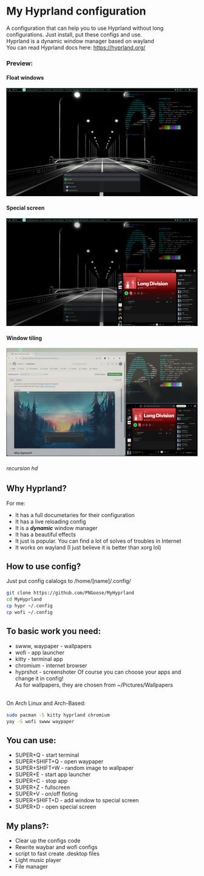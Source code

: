 # My Hyprland configuration
A configuration that can help you to use Hyprland without long configurations. Just install, put these configs and use.<br>
Hyprland is a dynamic window manager based on wayland<br>
You can read Hyprland docs here: https://hyprland.org/
<br>

### Preview:
#### Float windows
<img src="pic.png" alt="meow"> <br>
#### Special screen
<img src="spec.png" alt="meow"> <br>
#### Window tiling
<img src="tile.png" alt="meow"> <br>
###### _recursion hd_

## Why Hyprland?
For me: 
* It has a full documetaries for their configuration
* It has a live reloading config
* It is a **_dynamic_** window manager
* It has a beautiful effects
* It just is popular. You can find a lot of solves of troubles in Internet
* It works on wayland (I just believe it is better than xorg lol)

## How to use config?
Just put config calalogs to /home/[name]/.config/
```bash
git clone https://github.com/PNGoose/MyHyprland
cd MyHyprland
cp hypr ~/.config
cp wofi ~/.config
```


## To basic work you need:
* swww, waypaper - wallpapers
* wofi - app launcher
* kitty - terminal app
* chromium - internet browser
* hyprshot - screenshoter
Of course you can choose your apps and change it in config!<br>
As for wallpapers, they are chosen from ~/Pictures/Wallpapers<br>

<br>On Arch Linux and Arch-Based: 
```bash
sudo pacman -S kitty hyprland chromium
yay -S wofi swww waypaper
```

## You can use:
* SUPER+Q - start terminal
* SUPER+SHIFT+Q - open waypaper
* SUPER+SHIFT+W - random image to wallpaper
* SUPER+E - start app launcher
* SUPER+C - stop app
* SUPER+Z - fullscreen
* SUPER+V - on/off floting
* SUPER+SHIFT+D - add window to special screen
* SUPER+D - open special screen

## My plans?:
* Clear up the configs code
* Rewrite waybar and wofi configs
* script to fast create .desktop files
* Light music player
* File manager
